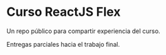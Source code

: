 # Curso ReactJS Flex

Un repo público para compartir experiencia del curso.

Entregas parciales hacia el trabajo final.
